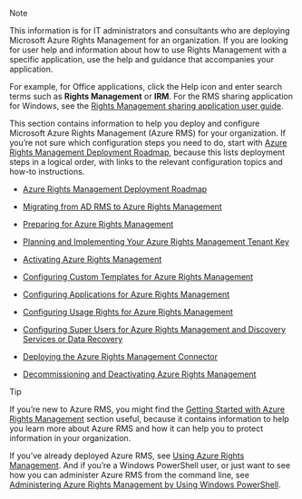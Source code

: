 > [!NOTE]
> This information is for IT administrators and consultants who are deploying Microsoft Azure Rights Management for an organization. If you are looking for user help and information about how to use Rights Management with a specific application, use the help and guidance that accompanies your application.
> 
> For example, for Office applications, click the Help icon and enter search terms such as **Rights Management** or **IRM**. For the RMS sharing application for Windows, see the [Rights Management sharing application user guide](http://technet.microsoft.com/library/dn339006.aspx).

This section contains information to help you deploy and configure Microsoft Azure Rights Management (Azure RMS) for your organization. If you’re not sure which configuration steps you need to do, start with [Azure Rights Management Deployment Roadmap](../Topic/Azure_Rights_Management_Deployment_Roadmap.md), because this lists deployment steps in a logical order, with links to the relevant configuration topics and how-to instructions.

- [Azure Rights Management Deployment Roadmap](../Topic/Azure_Rights_Management_Deployment_Roadmap.md)

- [Migrating from AD RMS to Azure Rights Management](../Topic/Migrating_from_AD_RMS_to_Azure_Rights_Management.md)

- [Preparing for Azure Rights Management](../Topic/Preparing_for_Azure_Rights_Management.md)

- [Planning and Implementing Your Azure Rights Management Tenant Key](../Topic/Planning_and_Implementing_Your_Azure_Rights_Management_Tenant_Key.md)

- [Activating Azure Rights Management](../Topic/Activating_Azure_Rights_Management.md)

- [Configuring Custom Templates for Azure Rights Management](../Topic/Configuring_Custom_Templates_for_Azure_Rights_Management.md)

- [Configuring Applications for Azure Rights Management](../Topic/Configuring_Applications_for_Azure_Rights_Management.md)

- [Configuring Usage Rights for Azure Rights Management](../Topic/Configuring_Usage_Rights_for_Azure_Rights_Management.md)

- [Configuring Super Users for Azure Rights Management and Discovery Services or Data Recovery](../Topic/Configuring_Super_Users_for_Azure_Rights_Management_and_Discovery_Services_or_Data_Recovery.md)

- [Deploying the Azure Rights Management Connector](../Topic/Deploying_the_Azure_Rights_Management_Connector.md)

- [Decommissioning and Deactivating Azure Rights Management](../Topic/Decommissioning_and_Deactivating_Azure_Rights_Management.md)

> [!TIP]
> If you’re new to Azure RMS, you might find the [Getting Started with Azure Rights Management](../Topic/Getting_Started_with_Azure_Rights_Management.md) section useful, because it contains information to help you learn more about Azure RMS and how it can help you to protect information in your organization.
> 
> If you’ve already deployed Azure RMS, see [Using Azure Rights Management](../Topic/Using_Azure_Rights_Management.md). And if you’re a Windows PowerShell user, or just want to see how you can administer Azure RMS from the command line, see [Administering Azure Rights Management by Using Windows PowerShell](../Topic/Administering_Azure_Rights_Management_by_Using_Windows_PowerShell.md).

